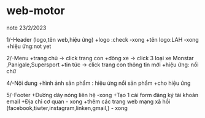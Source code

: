 # web-motor
note 23/2/2023

1/-Header (logo,tên web,hiệu ứng)
+logo :check -xong 
+tên logo:LAH -xong 
+hiệu ứng:not yet 

2/-Menu 
+trang chủ -> click trang con 
+dòng xe -> click 3 loại xe Monstar ,Panigale,Supersport
+tin tức -> click trang con thông tin mới 
+hiệu ứng: nổi chữ  

4/-Nội dung 
+hình ảnh sản phẩm : hiệu ứng nổi sản phẩm 
+cho hiệu ứng 

5/-Footer
+Đường dây nóng liên hệ -xong 
+Tạo 1 cái form đăng ký tài khoản email
+Địa chỉ cơ quan - xong 
+thêm các trang web mạng xã hồi (facebook,tiwter,instagram,linken,gmail,) - xong 

